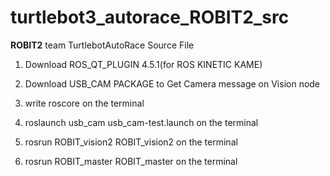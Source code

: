 # turtlebot3_autorace_ROBIT2_src

**ROBIT2** team TurtlebotAutoRace Source File

1. Download ROS_QT_PLUGIN 4.5.1(for ROS KINETIC KAME)

2. Download USB_CAM PACKAGE to Get Camera message on Vision node

3. write roscore on the terminal 

4. roslaunch usb_cam usb_cam-test.launch on the terminal

5. rosrun ROBIT_vision2 ROBIT_vision2 on the terminal 

6. rosrun ROBIT_master ROBIT_master on the terminal
